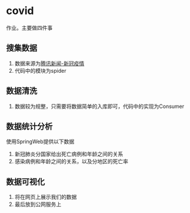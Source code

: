 # covid
作业。主要做四件事
## 搜集数据
1. 数据来源为[腾讯新闻-新冠疫情](https://news.qq.com/zt2020/page/feiyan.htm#/)
2. 代码中的模块为spider

## 数据清洗
1. 数据较为规整，只需要将数据简单的入库即可，代码中的实现为Consumer

## 数据统计分析
使用SpringWeb提供以下数据
1. 新冠肺炎分国家给出死亡病例和年龄之间的关系
2. 感染病例和年龄之间的关系，以及分地区的死亡率  

## 数据可视化 
1. 将在网页上展示我们的数据
2. 最后放到公网服务上

